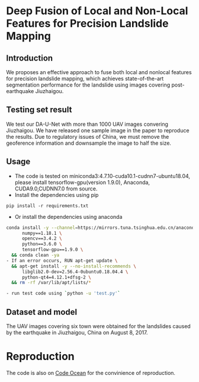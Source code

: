# Deep Fusion of Local and Non-Local Features for Precision Landslide Mapping

## Introduction
We proposes an effective approach to fuse both local and nonlocal features for precision landslide mapping, which achieves state-of-the-art segmentation performance for the landslide using images covering post-earthquake Jiuzhaigou.

## Testing set result

We test our DA-U-Net with more than 1000 UAV images convering Jiuzhaigou. We have released one sample image in the paper to reproduce the results.
Due to regulatory issues of China, we must remove the geoference information and downsample the image to half the size.

## Usage

  - The code is tested on miniconda3:4.7.10-cuda10.1-cudnn7-ubuntu18.04, please install tensorflow-gpu(version 1.9.0), Anaconda, CUDA9.0,CUDNN7.0 from source.
  - Install the dependencies using pip
   ```
   pip install -r requirements.txt
   ```
  - Or install the dependencies using anaconda
  ```bash
  conda install -y --channel=https://mirrors.tuna.tsinghua.edu.cn/anaconda/pkgs/main --channel=https://mirrors.tuna.tsinghua.edu.cn/anaconda/cloud/conda-forge \
        numpy==1.18.1 \
        opencv==3.4.2 \
        python==3.6.0 \
        tensorflow-gpu==1.9.0 \
    && conda clean -ya
  - If an error occurs, RUN apt-get update \
    && apt-get install -y --no-install-recommends \
        libglib2.0-dev=2.56.4-0ubuntu0.18.04.4 \
        python-qt4=4.12.1+dfsg-2 \
    && rm -rf /var/lib/apt/lists/*

  - run test code using `python -u 'test.py'`
  ```

## Dataset and model

The UAV images covering six town were obtained for the landslides caused by the earthquake in Jiuzhaigou, China on August 8, 2017.

# Reproduction

The code is also on [Code Ocean](https://codeocean.com/capsule/0157338/tree/v1) for the convinience of reproduction.
